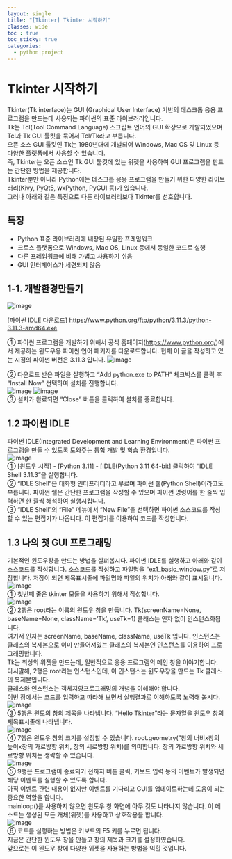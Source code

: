 ```yaml
---
layout: single
title: "[Tkinter] Tkinter 시작하기"
classes: wide
toc : true
toc_sticky: true
categories:
  - python project
---
```


# Tkinter 시작하기
Tkinter(Tk interface)는 GUI (Graphical User Interface) 기반의 데스크톱 응용 프로그램을 만드는데 사용되는 파이썬의 표준 라이브러리입니다.  
Tk는 Tcl(Tool Command Language) 스크립트 언어의 GUI 확장으로 개발되었으며 Tcl과  Tk GUI 툴킷을 묶어서 Tcl/Tk라고 부릅니다.  
오픈 소스 GUI 툴킷인 Tk는 1980년대에 개발되어 Windows, Mac OS 및 Linux 등 다양한 플랫폼에서 사용할 수 있습니다.  
즉, Tkinter는 오픈 소스인 Tk GUI 툴킷에 있는 위젯을 사용하여 GUI 프로그램을 만드는 간단한 방법을 제공합니다.  
Tkinter뿐만 아니라 Python에는 데스크톱 응용 프로그램을 만들기 위한 다양한 라이브러리(Kivy, PyQt5, wxPython, PyGUI 등)가 있습니다.  
그러나 아래와 같은 특징으로 다른 라이브러리보다 Tkinter를 선호합니다.  

## 특징  
 + Python 표준 라이브러리에 내장된 유일한 프레임워크  
 + 크로스 플랫폼으로 Windows, Mac OS, Linux 등에서 동일한 코드로  실행  
 + 다른 프레임워크에 비해 가볍고 사용하기 쉬움  
 + GUI 인터페이스가 세련되지 않음  


## 1-1. 개발환경만들기

![image](https://github.com/kig2929kig/kig2929kig.github.io/assets/47412229/6efc69f1-5291-4569-aff0-f76db73bb6f0)

[파이썬  IDLE 다운로드] https://www.python.org/ftp/python/3.11.3/python-3.11.3-amd64.exe

① 파이썬 프로그램을 개발하기 위해서 공식 홈페이지(https://www.python.org/)에서 제공하는 윈도우용 파이썬 언어 패키지를 다운로드합니다. 현재 이 글을 작성하고 있는 시점의 파이썬 버전은 3.11.3 입니다.
![image](https://github.com/kig2929kig/kig2929kig.github.io/assets/47412229/a4d8994e-6963-4dce-a661-d0b23f7c6210)

② 다운로드 받은 파일을 실행하고 “Add python.exe to PATH” 체크박스를 클릭 후 “Install Now” 선택하여 설치를 진행합니다.  
![image](https://github.com/kig2929kig/kig2929kig.github.io/assets/47412229/4b373f6f-da3f-43ca-a595-19a04991ad1f)
![image](https://github.com/kig2929kig/kig2929kig.github.io/assets/47412229/9de4ba92-0f23-46be-a239-5713d041db93)  
③ 설치가 완료되면 “Close” 버튼을 클릭하여 설치를 종료합니다.  

## 1.2 파이썬 IDLE  
파이썬 IDLE(Integrated Development and Learning Environment)은 파이썬 프로그램을 만들 수 있도록 도와주는 통합 개발 및 학습 환경입니다.  
![image](https://github.com/kig2929kig/kig2929kig.github.io/assets/47412229/e231589b-25c0-482b-984b-0e908b0640b2)  
① [윈도우 시작] - [Python 3.11] - [IDLE(Python 3.11 64-bit] 클릭하여 “IDLE Shell 3.11.3”을 실행합니다.  
②  “IDLE Shell”은 대화형 인터프리터라고 부르며 파이썬 쉘(Python Shell)이라고도 부릅니다. 파이썬 쉘은 간단한 프로그램을 작성할 수 있으며 파이썬 명령어를 한 줄씩 입력하면 한 줄씩 해석하여 실행시킵니다.  
③ “IDLE Shell”의 “File” 메뉴에서 “New File”을 선택하면 파이썬 소스코드를 작성할 수 있는 편집기가 나옵니다. 이 편집기를 이용하여 코드를 작성합니다.  

## 1.3 나의 첫 GUI 프로그래밍  
기본적인 윈도우창을 만드는 방법을 살펴봅시다. 파이썬 IDLE를 실행하고 아래와 같이 소스코드를 작성합니다. 소스코드를 작성하고 파일명을 “ex1_basic_window.py”로 저장합니다. 저장이 되면 제목표시줄에 파일명과 파일의 위치가 아래와 같이 표시됩니다.  
![image](https://github.com/kig2929kig/kig2929kig.github.io/assets/47412229/4c6ea64a-91c6-4af3-945f-b69e68367ff8)  
 ① 첫번째 줄은 tkinter 모듈을 사용하기 위해서 작성합니다.  
 ![image](https://github.com/kig2929kig/kig2929kig.github.io/assets/47412229/c928af3b-fcd3-4d54-9328-18100deb3ccd)  
 ② 2행은 root라는 이름의 윈도우 창을 만듭니다. Tk(screenName=None, baseName=None, className=’Tk’, useTk=1) 클래스는 인자 없이 인스턴스화됩니다.  
 여기서 인자는 screenName, baseName, className, useTk 입니다. 인스턴스는 클래스의 복제본으로 이미 만들어져있는 클래스의 복제본인 인스턴스를 이용하여 프로그래밍합니다.  
 Tk는 최상의 위젯을 만드는데, 일반적으로 응용 프로그램의 메인 창을 이야기합니다.  
 다시말해, 2행은 root라는 인스턴스인데, 이 인스턴스는 윈도우창을 만드는 Tk 클래스의 복제본입니다.  
 클래스와 인스턴스는 객체지향프로그래밍의 개념을 이해해야 합니다.  
 이번 장에서는 코드를 입력하고 따라해 보면서 실행결과로 이해하도록 노력해 봅시다.  
 ![image](https://github.com/kig2929kig/kig2929kig.github.io/assets/47412229/dfc89a5f-af67-48b1-ac24-9a23ddff0725)  
  ③ 5행은 윈도의 창의 제목을 나타냅니다. “Hello Tkinter”라는 문자열을 윈도우 창의 제목표시줄에 나타냅니다.  
  ![image](https://github.com/kig2929kig/kig2929kig.github.io/assets/47412229/b201adaa-68cc-4c08-8636-61543f7641ae)  
  ④ 7행은 윈도우 창의 크기를 설정할 수 있습니다. root.geometry(”창의 너비x창의 높이x창의 가로방향 위치, 창의 세로방향 위치)를 의미합니다. 창의 가로방향 위치와 세로방향 위치는 생략할 수 있습니다.  
  ![image](https://github.com/kig2929kig/kig2929kig.github.io/assets/47412229/ab66472a-452e-4bc2-a827-28918b4de618)  
  ⑤ 9행은 프로그램이 종료되기 전까지 버튼 클릭, 키보드 입력 등의 이벤트가 발생되면 해당 이벤트를 실행할 수 있도록 합니다.  
  아직 이벤트 관련 내용이 없지만 이벤트를 기다리고 GUI를 업데이트하는데 도움이 되는 중요한 역할을 합니다.  
  mainloop()를 사용하지 않으면 윈도우 창 화면에 아무 것도 나타나지 않습니다. 이 메소드는 생성된 모든 개체(위젯)를 사용하고 상호작용을 합니다.  
  ![image](https://github.com/kig2929kig/kig2929kig.github.io/assets/47412229/7999e978-2b8f-4a65-8a43-9c008ae49e4a)  
  ⑥ 코드를 실행하는 방법은 키보드의 F5 키를 누르면 됩니다.  
  지금은 간단한 윈도우 창을 만들고 창의 제목과 크기를 설정하였습니다.  
  앞으로는 이 윈도우 창에 다양한 위젯을 사용하는 방법을 익힐 것입니다.  
  








  




